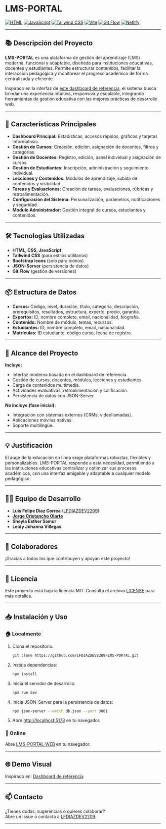 # LMS-PORTAL

[![HTML](https://img.shields.io/badge/HTML5-E34F26?style=for-the-badge&logo=html5&logoColor=white)](https://developer.mozilla.org/en-US/docs/Web/HTML)
[![JavaScript](https://img.shields.io/badge/JavaScript-F7DF1E?style=for-the-badge&logo=javascript&logoColor=black)](https://developer.mozilla.org/en-US/docs/Web/JavaScript)
[![Tailwind CSS](https://img.shields.io/badge/Tailwind_CSS-38B2AC?style=for-the-badge&logo=tailwind-css&logoColor=white)](https://tailwindcss.com/)
[![Vite](https://img.shields.io/badge/Vite-B73BFE?style=for-the-badge&logo=vite&logoColor=FFD62E)](https://vitejs.dev/)
[![Git Flow](https://img.shields.io/badge/Git_Flow-F05032?style=for-the-badge&logo=git&logoColor=white)](https://github.com/nvie/gitflow)
[![Netlify](https://img.shields.io/badge/Netlify-deployed-status?style=for-the-badge&logo=netlify&logoColor=white)](https://lms-portal-web.netlify.app)

---

## 📚 Descripción del Proyecto

**LMS-PORTAL** es una plataforma de gestión del aprendizaje (LMS) moderna, funcional y adaptable, diseñada para instituciones educativas, docentes y estudiantes. Permite estructurar contenidos, facilitar la interacción pedagógica y monitorear el progreso académico de forma centralizada y eficiente.

Inspirado en la interfaz de [este dashboard de referencia](https://astounding-clafoutis-196412.netlify.app), el sistema busca brindar una experiencia intuitiva, responsiva y escalable, integrando herramientas de gestión educativa con las mejores prácticas de desarrollo web.

---

## 🚀 Características Principales

- **Dashboard Principal:** Estadísticas, accesos rápidos, gráficos y tarjetas informativas.
- **Gestión de Cursos:** Creación, edición, asignación de docentes, filtros y categorías.
- **Gestión de Docentes:** Registro, edición, panel individual y asignación de cursos.
- **Gestión de Estudiantes:** Inscripción, administración y seguimiento individual.
- **Lecciones y Contenidos:** Módulos de aprendizaje, subida de contenidos y visibilidad.
- **Tareas y Evaluaciones:** Creación de tareas, evaluaciones, rúbricas y retroalimentación.
- **Configuración del Sistema:** Personalización, parámetros, notificaciones y seguridad.
- **Módulo Administrador:** Gestión integral de cursos, estudiantes y contenidos.

---

## 🛠️ Tecnologías Utilizadas

- **HTML, CSS, JavaScript**
- **Tailwind CSS** (para estilos utilitarios)
- **Bootstrap Icons** (solo para iconos)
- **JSON-Server** (persistencia de datos)
- **Git Flow** (gestión de versiones)

---

## 📦 Estructura de Datos

- **Cursos:** Código, nivel, duración, título, categoría, descripción, prerequisitos, resultados, estructura, experto, precio, garantía.
- **Expertos:** ID, nombre completo, email, nacionalidad, biografía.
- **Contenido:** Nombre de módulo, temas, recursos.
- **Estudiantes:** ID, nombre completo, email, nacionalidad.
- **Matrículas:** ID estudiante, código curso, fecha de registro.

---

## 🎯 Alcance del Proyecto

**Incluye:**
- Interfaz moderna basada en el dashboard de referencia.
- Gestión de cursos, docentes, módulos, lecciones y estudiantes.
- Carga de contenidos multimedia.
- Actividades evaluativas, retroalimentación y calificación.
- Persistencia de datos con JSON-Server.

**No incluye (fase inicial):**
- Integración con sistemas externos (CRMs, videollamadas).
- Aplicaciones móviles nativas.
- Soporte multilingüe.

---

## 💡 Justificación

El auge de la educación en línea exige plataformas robustas, flexibles y personalizables. LMS-PORTAL responde a esta necesidad, permitiendo a las instituciones educativas centralizar y optimizar sus procesos académicos, con una interfaz amigable y adaptable a cualquier modelo pedagógico.

---

## 👨‍💻 Equipo de Desarrollo

- **Luis Felipe Diaz Correa** ([LFDIAZDEV2209](https://github.com/LFDIAZDEV2209))  
- [**Jorge Cristancho Olarte**](https://github.com/jcristancho2)
- **Sheyla Esther Samur**
- **Leidy Johanna Villegas**

---

## 🤝 Colaboradores

¡Gracias a todos los que contribuyen y apoyan este proyecto!

---

## 📄 Licencia

Este proyecto está bajo la licencia MIT. Consulta el archivo [LICENSE](LICENSE) para más detalles.

---

## 📥 Instalación y Uso 

### 🏠 Localmente
1. Clona el repositorio:
   ```bash
   git clone https://github.com/LFDIAZDEV2209/LMS-PORTAL.git
   ```
2. Instala dependencias:
   ```bash
   npm install
   ```
3. Inicia el servidor de desarrollo:
   ```bash
   npm run dev
   ```
4. Inicia JSON-Server para la persistencia de datos:
   ```bash
   npx json-server --watch db.json --port 3001
   ```
5. Abre [http://localhost:5173](http://localhost:5173) en tu navegador.

### 🔗 Online

 Abre [LMS-PORTAL-WEB](https://lms-portal-web.netlify.app) en tu navegador.

---

## 🌐 Demo Visual

Inspirado en: [Dashboard de referencia](https://astounding-clafoutis-196412.netlify.app)

---

## 📫 Contacto

¿Tienes dudas, sugerencias o quieres colaborar?  
Abre un issue o contacta a [LFDIAZDEV2209](https://github.com/LFDIAZDEV2209).

--- 
